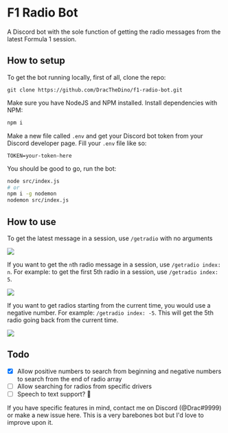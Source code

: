 # F1 Radio Bot

A Discord bot with the sole function of getting the radio messages from the latest Formula 1 session. 

## How to setup

To get the bot running locally, first of all, clone the repo: 

```
git clone https://github.com/DracTheDino/f1-radio-bot.git
```

Make sure you have NodeJS and NPM installed. Install dependencies with NPM:

```sh
npm i
```

Make a new file called `.env` and get your Discord bot token from your Discord developer page. Fill your `.env` file like so:

```env
TOKEN=your-token-here
```

You should be good to go, run the bot:

```sh
node src/index.js
# or
npm i -g nodemon
nodemon src/index.js
```

## How to use

To get the latest message in a session, use `/getradio` with no arguments

![](https://i.imgur.com/P0IgDh7.png)

If you want to get the `n`th radio message in a session, use `/getradio index: n`. For example: to get the first 5th radio in a session, use `/getradio index: 5`.

![](https://i.imgur.com/O4aYyYG.png)

If you want to get radios starting from the current time, you would use a negative number. For example: `/getradio index: -5`. This will get the 5th radio going back from the current time.

![](https://i.imgur.com/dfig6c9.png)

## Todo

- [x] Allow positive numbers to search from beginning and negative numbers to search from the end of radio array
- [ ] Allow searching for radios from specific drivers
- [ ] Speech to text support? 🤔

If you have specific features in mind, contact me on Discord (@Drac#9999) or make a new issue here. This is a very barebones bot but I'd love to improve upon it.